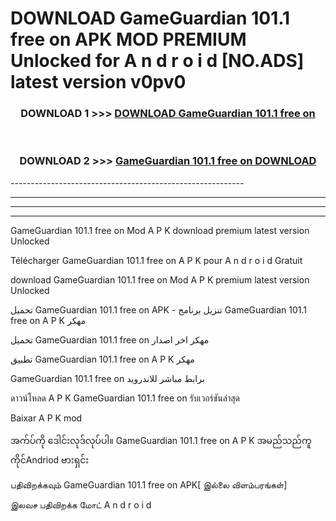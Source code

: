 # DOWNLOAD GameGuardian 101.1 free on    APK MOD PREMIUM Unlocked for A n d r o i d [NO.ADS] latest version v0pv0 



<div align="center">

<h3>DOWNLOAD 1 >>> <a href="https://getmod2.web.app/?judul=GameGuardian 101.1 free on   ">DOWNLOAD GameGuardian 101.1 free on   </a></h3><br>

<h3>DOWNLOAD 2 >>> <a href="https://getmod2.web.app/?judul=GameGuardian 101.1 free on   ">GameGuardian 101.1 free on    DOWNLOAD </a></h3>

</div>
----------------------------------------------------------

----------------------------------------------------------

----------------------------------------------------------

----------------------------------------------------------

GameGuardian 101.1 free on    Mod A P K download premium latest version Unlocked

Télécharger GameGuardian 101.1 free on    A P K pour A n d r o i d Gratuit

download GameGuardian 101.1 free on    Mod A P K premium latest version Unlocked

تحميل GameGuardian 101.1 free on    APK - تنزيل برنامج GameGuardian 101.1 free on    A P K مهكر

تحميل GameGuardian 101.1 free on    مهكر اخر اصدار

تطبيق GameGuardian 101.1 free on    A P K مهكر

GameGuardian 101.1 free on    برابط مباشر للاندرويد

ดาวน์โหลด A P K GameGuardian 101.1 free on    รับเวอร์ชันล่าสุด

Baixar A P K mod

အက်ပ်ကို ဒေါင်းလုဒ်လုပ်ပါ။ GameGuardian 101.1 free on    A P K အမည်သည်ကူကိုင်Andriod ဗားရှင်း

பதிவிறக்கவும் GameGuardian 101.1 free on    APK[ இல்லை விளம்பரங்கள்] 
 
இலவச பதிவிறக்க மோட் A n d r o i d



